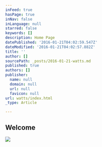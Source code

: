 ```yaml
---
inFeed: true
hasPage: true
inNav: false
inLanguage: null
starred: false
keywords: []
description: Home Page
datePublished: '2016-01-21T04:02:59.547Z'
dateModified: '2016-01-21T04:02:57.882Z'
title: ''
author: []
sourcePath: _posts/2016-01-21-watts.md
published: true
authors: []
publisher:
  name: null
  domain: null
  url: null
  favicon: null
url: watts/index.html
_type: Article

---
```

## Welcome
![](https://the-grid-user-content.s3-us-west-2.amazonaws.com/3c95e485-ce59-4fad-ac01-5dce28b21590.jpg)
